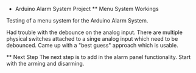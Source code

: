 * Arduino Alarm System Project
** Menu System Workings

Testing of a menu system for the Arduino Alarm System.

Had trouble with the debounce on the analog input. There are multiple physical switches attached to a singe analog input which need to be debounced. Came up with a "best guess" approach which is usable.


** Next Step
The next step is to add in the alarm panel functionality. Start with the arming and disarming.
